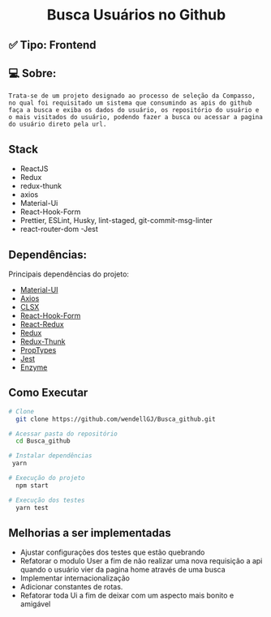 <h1 align="center"> Busca Usuários no Github </h1>

## ✅ Tipo: Frontend

## 💻 Sobre:

```
Trata-se de um projeto designado ao processo de seleção da Compasso, no qual foi requisitado um sistema que consumindo as apis do github faça a busca e exiba os dados do usuário, os repositório do usuário e o mais visitados do usuário, podendo fazer a busca ou acessar a pagina do usuário direto pela url.
```

## Stack

- ReactJS
- Redux
- redux-thunk
- axios
- Material-Ui
- React-Hook-Form
- Prettier, ESLint, Husky, lint-staged, git-commit-msg-linter
- react-router-dom
  -Jest

## Dependências:

Principais dependências do projeto:

- [Material-UI](https://material-ui.com/)
- [Axios](https://github.com/axios/axios)
- [CLSX](https://www.npmjs.com/package/clsx)
- [React-Hook-Form](https://react-hook-form.com/)
- [React-Redux](https://react-redux.js.org/)
- [Redux](https://redux.js.org/)
- [Redux-Thunk](https://www.npmjs.com/package/redux-thunk)
- [PropTypes](https://reactjs.org/docs/typechecking-with-proptypes.html)
- [Jest](https://jestjs.io/pt-BR/)
- [Enzyme](https://www.npmjs.com/package/enzyme)

## Como Executar

```sh
# Clone
  git clone https://github.com/wendellGJ/Busca_github.git

# Acessar pasta do repositório
  cd Busca_github

# Instalar dependências
 yarn

# Execução do projeto
  npm start

# Execução dos testes
  yarn test
```

## Melhorias a ser implementadas

- Ajustar configurações dos testes que estão quebrando
- Refatorar o modulo User a fim de não realizar uma nova requisição a api quando o usuário vier da pagina home através de uma busca
- Implementar internacionalização
- Adicionar constantes de rotas.
- Refatorar toda Ui a fim de deixar com um aspecto mais bonito e amigável

